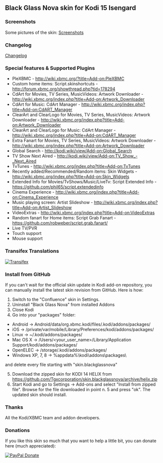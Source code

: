 ## Black Glass Nova skin for Kodi 15 Isengard



### Screenshots
Some pictures of the skin: [Screenshots](http://forum.xbmc.org/showthread.php?tid=199343)



### Changelog
[Changelog](https://github.com/Tgxcorporation/skin.blackglassnova/blob/master/changelog.txt)



### Special features & Supported Plugins

* PleXBMC - http://wiki.xbmc.org/?title=Add-on:PleXBMC
* Custom home items: Script.skinshortcuts - http://forum.xbmc.org/showthread.php?tid=178294
* CdArt for Movies, TV Series, MusicVideos: Artwork Downloader - http://wiki.xbmc.org/index.php?title=Add-on:Artwork_Downloader
* CdArt for Music: CdArt Manager - http://wiki.xbmc.org/index.php?title=Add-on:CdART_Manager
* ClearArt and ClearLogo for Movies, TV Series, MusicVideos: Artwork Downloader - http://wiki.xbmc.org/index.php?title=Add-on:Artwork_Downloader
* ClearArt and ClearLogo for Music: CdArt Manager - http://wiki.xbmc.org/index.php?title=Add-on:CdART_Manager
* Extra Fanart for Movies, TV Series, MusicVideos: Artwork Downloader - http://wiki.xbmc.org/index.php?title=Add-on:Artwork_Downloader
* Global Search - http://kodi.wiki/view/Add-on:Global_Search
* TV Show Next Aired - http://kodi.wiki/view/Add-on:TV_Show_-_Next_Aired
* TvTunes - http://wiki.xbmc.org/index.php?title=Add-on:TvTunes
* Recently added/Recommended/Random items: Skin Widgets - http://wiki.xbmc.org/index.php?title=Add-on:Skin_Widgets
* Extended Info for Movies/TvShows/Music/LiveTv: Script Extended Info - https://github.com/phil65/script.extendedinfo
* Cinema Experience - http://wiki.xbmc.org/index.php?title=Add-on:Cinema_Experience
* Music playing screen: Artist Slideshow - http://wiki.xbmc.org/index.php?title=Add-on:Artist_Slideshow
* VideoExtras - http://wiki.xbmc.org/index.php?title=Add-on:VideoExtras
* Random fanart for Home items: Script Grab Fanart - https://github.com/robweber/script.grab.fanart/
* Live TV/PVR
* Touch support
* Mouse support



### Transifex Translations
[![Transifex](https://www.transifex.com/projects/p/xbmc-skins/resource/skin-blackglassnova/chart/image_png)](https://www.transifex.com/projects/p/xbmc-skins/resource/skin-blackglassnova/)



### Install from GitHub
If you can't wait for the official skin update in Kodi add-on repository, you can manually install the latest skin revision from GitHub. Here is how:

1. Switch to the "Confluence" skin in Settings.
2. Uninstall "Black Glass Nova" from installed Addons
3. Close Kodi
4. Go into your "packages" folder:

* Android -> Android/data/org.xbmc.kodi/files/.kodi/addons/packages/
* iOS -> /private/var/mobile/Library/Preferences/kodi/addons/packages/
* Linux -> ~/.kodi/addons/packages/
* Mac OS X -> /Users/<your_user_name>/Library/Application Support/kodi/addons/packages/
* OpenELEC -> /storage/.kodi/addons/packages/
* Windows XP, 7, 8 -> %appdata%\kodi\addons\packages\

and delete every file starting with "skin.blackglassnova"

5. Download the zipped skin for KODI 14 HELIX from https://github.com/Tgxcorporation/skin.blackglassnova/archive/helix.zip
6. Start Kodi and go to Settings -> Add-ons and select "Install from zipped file". Browse for the file downloaded in point n. 5 and press "ok". The updated skin should install.



### Thanks
All the Kodi/XBMC team and addon developers.



### Donations
If you like this skin so much that you want to help a little bit, you can donate here (much appreciated):

[![PayPal Donate](https://www.paypal.com/en_US/i/btn/x-click-but04.gif)](https://www.paypal.com/cgi-bin/webscr?cmd=_donations&business=BQTJSRCZ8GWHY&lc=US&item_name=Skins%20by%20Tgx%20for%20Kodi%20Entertainment%20Center&item_number=Kodi&currency_code=USD&bn=PP%2dDonationsBF%3abtn_donate_SM%2egif%3aNonHosted)
